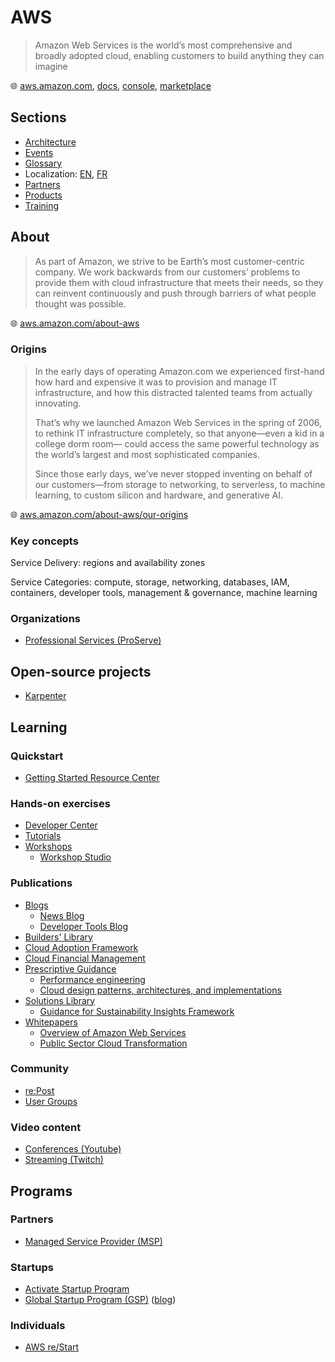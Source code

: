 # AWS

> Amazon Web Services is the world’s most comprehensive and broadly adopted cloud, enabling customers to build anything they can imagine

🌐 [aws.amazon.com](https://aws.amazon.com/), [docs](https://docs.aws.amazon.com/), [console](https://console.aws.amazon.com/), [marketplace](https://aws.amazon.com/marketplace/)

## Sections

* [Architecture](architecture.md)
* [Events](events.md)
* [Glossary](glossary.md)
* Localization: [EN](local-en.md), [FR](local-fr.md)
* [Partners](partners.md)
* [Products](products.md)
* [Training](training.md)

## About

> As part of Amazon, we strive to be Earth’s most customer-centric company.
> We work backwards from our customers’ problems to provide them with cloud infrastructure that meets their needs, so they can reinvent continuously and push through barriers of what people thought was possible.

🌐 [aws.amazon.com/about-aws](https://aws.amazon.com/about-aws/)

### Origins

> In the early days of operating Amazon.com we experienced first-hand how hard and expensive it was to provision and manage IT infrastructure, and how this distracted talented teams from actually innovating.
>
> That’s why we launched Amazon Web Services in the spring of 2006, to rethink IT infrastructure completely, so that anyone—even a kid in a college dorm room— could access the same powerful technology as the world’s largest and most sophisticated companies.
>
> Since those early days, we’ve never stopped inventing on behalf of our customers—from storage to networking, to serverless, to machine learning, to custom silicon and hardware, and generative AI.

🌐 [aws.amazon.com/about-aws/our-origins](https://aws.amazon.com/about-aws/our-origins/)

### Key concepts

Service Delivery: regions and availability zones

Service Categories: compute, storage, networking, databases, IAM, containers, developer tools, management & governance, machine learning

### Organizations

* [Professional Services (ProServe)](https://aws.amazon.com/professional-services/)

## Open-source projects

* [Karpenter](karpenter.md)

## Learning

### Quickstart

* [Getting Started Resource Center](https://aws.amazon.com/getting-started)

### Hands-on exercises

* [Developer Center](https://aws.amazon.com/developer/)
* [Tutorials](https://aws.amazon.com/getting-started/hands-on/)
* [Workshops](https://workshops.aws/)
  * [Workshop Studio](https://catalog.workshops.aws/)

### Publications

* [Blogs](https://aws.amazon.com/blogs/)
  * [News Blog](https://aws.amazon.com/blogs/aws/)
  * [Developer Tools Blog](https://aws.amazon.com/blogs/developer/)
* [Builders' Library](https://aws.amazon.com/builders-library/)
* [Cloud Adoption Framework](https://aws.amazon.com/cloud-adoption-framework/)
* [Cloud Financial Management](https://aws.amazon.com/aws-cost-management/)
* [Prescriptive Guidance](https://aws.amazon.com/prescriptive-guidance/)
  * [Performance engineering](https://docs.aws.amazon.com/prescriptive-guidance/latest/performance-engineering-aws/introduction.html)
  * [Cloud design patterns, architectures, and implementations](https://docs.aws.amazon.com/prescriptive-guidance/latest/cloud-design-patterns/introduction.html)
* [Solutions Library](https://aws.amazon.com/solutions/)
  * [Guidance for Sustainability Insights Framework](https://aws.amazon.com/solutions/guidance/sustainability-insights-framework-on-aws/?did=fs_card&trk=fs_card)
* [Whitepapers](https://aws.amazon.com/whitepapers/)
  * [Overview of Amazon Web Services](https://docs.aws.amazon.com/whitepapers/latest/aws-overview/introduction.html)
  * [Public Sector Cloud Transformation](https://docs.aws.amazon.com/whitepapers/latest/public-sector-cloud-transformation/public-sector-cloud-transformation.html)

### Community

* [re:Post](https://repost.aws/)
* [User Groups](https://aws.amazon.com/developer/community/usergroups/)

### Video content

* [Conferences (Youtube)](https://www.youtube.com/@AWSEventsChannel)
* [Streaming (Twitch)](https://www.twitch.tv/aws)

## Programs

### Partners

* [Managed Service Provider (MSP)](https://aws.amazon.com/partners/programs/msp/)

### Startups

* [Activate Startup Program](https://aws.amazon.com/activate/activate-landing/)
* [Global Startup Program (GSP)](https://aws.amazon.com/partners/programs/global-startup/) ([blog](https://aws.amazon.com/blogs/apn/how-to-build-a-startup-go-to-market-motion-with-the-aws-global-startup-program/))

### Individuals

* [AWS re/Start](https://aws.amazon.com/training/restart/)
